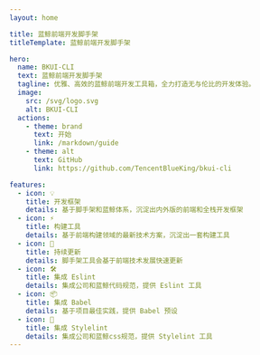 ```yaml
---
layout: home

title: 蓝鲸前端开发脚手架
titleTemplate: 蓝鲸前端开发脚手架

hero:
  name: BKUI-CLI
  text: 蓝鲸前端开发脚手架
  tagline: 优雅、高效的蓝鲸前端开发工具箱，全力打造无与伦比的开发体验。
  image:
    src: /svg/logo.svg
    alt: BKUI-CLI
  actions:
    - theme: brand
      text: 开始
      link: /markdown/guide
    - theme: alt
      text: GitHub
      link: https://github.com/TencentBlueKing/bkui-cli

features:
  - icon: 💡
    title: 开发框架
    details: 基于脚手架和蓝鲸体系，沉淀出内外版的前端和全栈开发框架
  - icon: ⚡️
    title: 构建工具
    details: 基于前端构建领域的最新技术方案，沉淀出一套构建工具
  - icon: 🔑
    title: 持续更新
    details: 脚手架工具会基于前端技术发展快速更新
  - icon: 🛠️
    title: 集成 Eslint
    details: 集成公司和蓝鲸代码规范，提供 Eslint 工具
  - icon: 📦
    title: 集成 Babel
    details: 基于项目最佳实践，提供 Babel 预设
  - icon: 🔩
    title: 集成 Stylelint
    details: 集成公司和蓝鲸css规范，提供 Stylelint 工具
---
```

